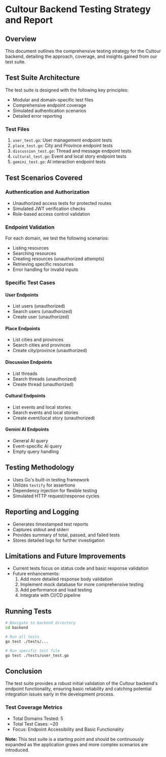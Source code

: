 # Cultour Backend Testing Strategy and Report

## Overview
This document outlines the comprehensive testing strategy for the Cultour backend, detailing the approach, coverage, and insights gained from our test suite.

## Test Suite Architecture
The test suite is designed with the following key principles:
- Modular and domain-specific test files
- Comprehensive endpoint coverage
- Simulated authentication scenarios
- Detailed error reporting

### Test Files
1. `user_test.go`: User management endpoint tests
2. `place_test.go`: City and Province endpoint tests
3. `discussion_test.go`: Thread and message endpoint tests
4. `cultural_test.go`: Event and local story endpoint tests
5. `gemini_test.go`: AI interaction endpoint tests

## Test Scenarios Covered

### Authentication and Authorization
- Unauthorized access tests for protected routes
- Simulated JWT verification checks
- Role-based access control validation

### Endpoint Validation
For each domain, we test the following scenarios:
- Listing resources
- Searching resources
- Creating resources (unauthorized attempts)
- Retrieving specific resources
- Error handling for invalid inputs

### Specific Test Cases

#### User Endpoints
- List users (unauthorized)
- Search users (unauthorized)
- Create user (unauthorized)

#### Place Endpoints
- List cities and provinces
- Search cities and provinces
- Create city/province (unauthorized)

#### Discussion Endpoints
- List threads
- Search threads (unauthorized)
- Create thread (unauthorized)

#### Cultural Endpoints
- List events and local stories
- Search events and local stories
- Create event/local story (unauthorized)

#### Gemini AI Endpoints
- General AI query
- Event-specific AI query
- Empty query handling

## Testing Methodology
- Uses Go's built-in testing framework
- Utilizes `testify` for assertions
- Dependency injection for flexible testing
- Simulated HTTP request/response cycles

## Reporting and Logging
- Generates timestamped test reports
- Captures stdout and stderr
- Provides summary of total, passed, and failed tests
- Stores detailed logs for further investigation

## Limitations and Future Improvements
- Current tests focus on status code and basic response validation
- Future enhancements:
  1. Add more detailed response body validation
  2. Implement mock database for more comprehensive testing
  3. Add performance and load testing
  4. Integrate with CI/CD pipeline

## Running Tests
```bash
# Navigate to backend directory
cd backend

# Run all tests
go test ./tests/...

# Run specific test file
go test ./tests/user_test.go
```

## Conclusion
The test suite provides a robust initial validation of the Cultour backend's endpoint functionality, ensuring basic reliability and catching potential integration issues early in the development process.

### Test Coverage Metrics
- Total Domains Tested: 5
- Total Test Cases: ~20
- Focus: Endpoint Accessibility and Basic Functionality

**Note:** This test suite is a starting point and should be continuously expanded as the application grows and more complex scenarios are introduced. 